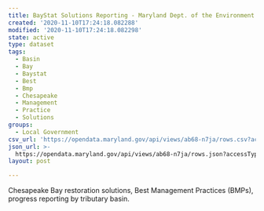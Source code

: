 ```yaml
---
title: BayStat Solutions Reporting - Maryland Dept. of the Environment 2003 - 2014
created: '2020-11-10T17:24:18.082288'
modified: '2020-11-10T17:24:18.082298'
state: active
type: dataset
tags:
  - Basin
  - Bay
  - Baystat
  - Best
  - Bmp
  - Chesapeake
  - Management
  - Practice
  - Solutions
groups:
  - Local Government
csv_url: 'https://opendata.maryland.gov/api/views/ab68-n7ja/rows.csv?accessType=DOWNLOAD'
json_url: >-
  https://opendata.maryland.gov/api/views/ab68-n7ja/rows.json?accessType=DOWNLOAD
layout: post

---
```

Chesapeake Bay restoration solutions, Best Management Practices (BMPs), progress reporting by tributary basin.
